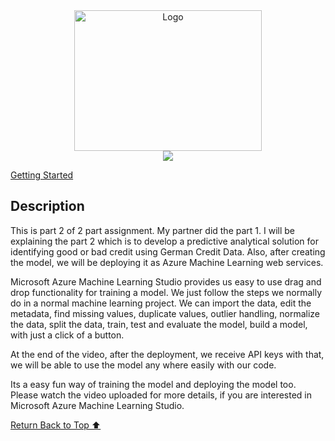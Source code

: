 <div align="center">
    <a href="https://github.com/itsmeSamrat" target="_blank">
        <img src="https://media.licdn.com/dms/image/C5612AQHZJ_q1sMxopg/article-cover_image-shrink_720_1280/0/1585825148852?e=2147483647&v=beta&t=nFaiwfIlKeVNhl51-9OKrQX27qUqE0yIWKCdTR5y7QY" 
        alt="Logo" width="300" height="225">
    </a>
</div>

<div align="center">
<img src="https://readme-typing-svg.demolab.com?font=Fira+Code&duration=3000&pause=1000&center=true&vCenter=true&width=435&lines=Azure+Machine+Learning+Studio">
</div>

[Getting Started](#getting-started)

## Description

This is part 2 of 2 part assignment. My partner did the part 1. I will be explaining the part 2 which is to develop a predictive analytical solution for identifying good or bad credit using German Credit Data. Also, after creating the model, we will be deploying it as Azure Machine Learning web services.

Microsoft Azure Machine Learning Studio provides us easy to use drag and drop functionality for training a model. We just follow the steps we normally do in a normal machine learning project. We can import the data, edit the metadata, find missing values, duplicate values, outlier handling, normalize the data, split the data, train, test and evaluate the model, build a model, with just a click of a button.

At the end of the video, after the deployment, we receive API keys with that, we will be able to use the model any where easily with our code.

Its a easy fun way of training the model and deploying the model too. Please watch the video uploaded for more details, if you are interested in Microsoft Azure Machine Learning Studio.

<!-- Back to the top -->

[Return Back to Top ⬆️](#getting-started)
